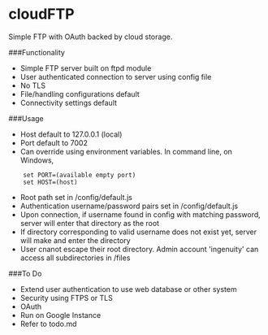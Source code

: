 # cloudFTP
Simple FTP with OAuth backed by cloud storage.

###Functionality
* Simple FTP server built on ftpd module
* User authenticated connection to server using config file
* No TLS
* File/handling configurations default
* Connectivity settings default

###Usage
* Host default to 127.0.0.1 (local)
* Port default to 7002
* Can override using environment variables. In command line, on Windows,

```
	set PORT=(available empty port)
	set HOST=(host)
```

* Root path set in /config/default.js
* Authentication username/password pairs set in /config/default.js
* Upon connection, if username found in config with matching password, server will enter that directory as the root
* If directory corresponding to valid username does not exist yet, server will make and enter the directory
* User cnanot escape their root directory. Admin account 'ingenuity' can access all subdirectories in /files

###To Do
* Extend user authentication to use web database or other system
* Security using FTPS or TLS
* OAuth
* Run on Google Instance
* Refer to todo.md